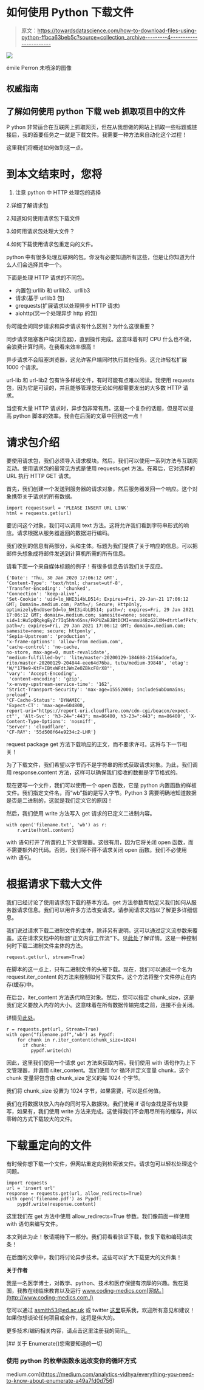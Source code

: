 # 如何使用 Python 下载文件

> 原文：<https://towardsdatascience.com/how-to-download-files-using-python-ffbca63beb5c?source=collection_archive---------4----------------------->

![](img/10154e7747f3d022e1b3cb3c45229d74.png)

émile Perron 未喷涂的图像

## 权威指南

## 了解如何使用 python 下载 web 抓取项目中的文件

P ython 非常适合在互联网上抓取网页，但在从我想做的网站上抓取一些标题或链接后，我的首要任务之一就是下载文件。我需要一种方法来自动化这个过程！

这里我们将概述如何做到这一点。

# 到本文结束时，您将

1.  注意 python 中 HTTP 处理包的选择

2.详细了解请求包

2.知道如何使用请求包下载文件

3.如何用请求包处理大文件？

4.如何下载使用请求包重定向的文件。

python 中有很多处理互联网的包。你没有必要知道所有这些，但是让你知道为什么人们会选择其中一个。

下面是处理 HTTP 请求的不同包。

*   内置包:urllib 和 urllib2、urllib3
*   请求(基于 urllib3 包)
*   grequests(扩展请求以处理异步 HTTP 请求)
*   aiohttp(另一个处理异步 http 的包)

你可能会问同步请求和异步请求有什么区别？为什么这很重要？

同步请求阻塞客户端(浏览器)，直到操作完成。这意味着有时 CPU 什么也不做，会浪费计算时间。在我看来效率很高！

异步请求不会阻塞浏览器，这允许客户端同时执行其他任务。这允许轻松扩展 1000 个请求。

url-lib 和 url-lib2 包有许多样板文件，有时可能有点难以阅读。我使用 requests 包，因为它是可读的，并且能够管理您无论如何都需要发出的大多数 HTTP 请求。

当您有大量 HTTP 请求时，异步包非常有用。这是一个复杂的话题，但是可以提高 python 脚本的效率。我会在后面的文章中回到这一点！

# 请求包介绍

要使用请求包，我们必须导入请求模块。然后，我们可以使用一系列方法与互联网互动。使用请求包的最常见方式是使用 requests.get 方法。在幕后，它对选择的 URL 执行 HTTP GET 请求。

首先，我们创建一个发送到服务器的请求对象，然后服务器发回一个响应。这个对象携带关于请求的所有数据。

```
import requestsurl = 'PLEASE INSERT URL LINK'
html = requests.get(url)
```

要访问这个对象，我们可以调用 text 方法。这将允许我们看到字符串形式的响应。请求根据从服务器返回的数据进行编码。

我们收到的信息有两部分，头和主体。标题为我们提供了关于响应的信息。可以把邮件头想象成将邮件发送到计算机所需的所有信息。

请看下面一个来自媒体标题的例子！有很多信息告诉我们关于反应。

```
{'Date': 'Thu, 30 Jan 2020 17:06:12 GMT', 
'Content-Type': 'text/html; charset=utf-8', 
'Transfer-Encoding': 'chunked', 
'Connection': 'keep-alive', 
'Set-Cookie': 'uid=lo_NHI3i4bLD514; Expires=Fri, 29-Jan-21 17:06:12 GMT; Domain=.medium.com; Path=/; Secure; HttpOnly, 
optimizelyEndUserId=lo_NHI3i4bLD514; path=/; expires=Fri, 29 Jan 2021 17:06:12 GMT; domain=.medium.com; samesite=none; secure, 
sid=1:Hu5pQRgkgEyZr7Iq5hNn6Sns/FKPUZaBJBtDCMI+nmsU48zG2lXM+dtrtlefPkfv; path=/; expires=Fri, 29 Jan 2021 17:06:12 GMT; domain=.medium.com; samesite=none; secure; httponly', 
'Sepia-Upstream': 'production', 
'x-frame-options': 'allow-from medium.com', 
'cache-control': 'no-cache, 
no-store, max-age=0, must-revalidate', 
'medium-fulfilled-by': 'lite/master-20200129-184608-2156addefa, rito/master-20200129-204844-eee64d76ba, tutu/medium-39848', 'etag': 'W/"179e9-KtF+IBtxWFdtJWnZeOZBkcF8rX8"', 
'vary': 'Accept-Encoding',
 'content-encoding': 'gzip', 
'x-envoy-upstream-service-time': '162', 
'Strict-Transport-Security': 'max-age=15552000; includeSubDomains; preload', 
'CF-Cache-Status': 'DYNAMIC', 
'Expect-CT': 'max-age=604800, 
report-uri="https://report-uri.cloudflare.com/cdn-cgi/beacon/expect-ct"', 'Alt-Svc': 'h3-24=":443"; ma=86400, h3-23=":443"; ma=86400', 'X-Content-Type-Options': 'nosniff', 
'Server': 'cloudflare', 
'CF-RAY': '55d508f64e9234c2-LHR'}
```

request package get 方法下载响应的正文，而不要求许可。这将与下一节相关！

为了下载文件，我们希望以字节而不是字符串的形式获取请求对象。为此，我们调用 response.content 方法，这样可以确保我们接收的数据是字节格式的。

现在要写一个文件，我们可以使用一个 open 函数，它是 python 内置函数的样板文件。我们指定文件名，而“wb”指的是写入字节。Python 3 需要明确地知道数据是否是二进制的，这就是我们定义它的原因！

然后，我们使用 write 方法写入 get 请求的已定义二进制内容。

```
with open('filename.txt', 'wb') as r: 
    r.write(html.content)
```

with 语句打开了所谓的上下文管理器。这很有用，因为它将关闭 open 函数，而不需要额外的代码。否则，我们将不得不请求关闭 open 函数。我们不必使用 with 语句。

# 根据请求下载大文件

我们已经讨论了使用请求包下载的基本方法。get 方法参数帮助定义我们如何从服务器请求信息。我们可以用许多方法改变请求。请参阅请求文档以了解更多详细信息。

我们说过请求下载二进制文件的主体，除非另有说明。这可以通过定义流参数来覆盖。这在请求文档中的标题“正文内容工作流”下。见[此处](https://2.python-requests.org/en/master/user/advanced/#id7)了解详情。这是一种控制何时下载二进制文件主体的方法。

```
request.get(url, stream=True)
```

在脚本的这一点上，只有二进制文件的头被下载。现在，我们可以通过一个名为 request.iter_content 的方法来控制如何下载文件。这个方法将整个文件停止在内存(缓存)中。

在后台，iter_content 方法迭代响应对象。然后，您可以指定 chunk_size，这是我们定义要放入内存的大小。这意味着在所有数据传输完成之前，连接不会关闭。

详情见[此处](https://2.python-requests.org//en/master/api/#requests.Response.iter_content)。

```
r = requests.get(url, Stream=True)
with open("filename.pdf",'wb') as Pypdf:
    for chunk in r.iter_content(chunk_size=1024)
      if chunk: 
         pypdf.write(ch)
```

因此，这里我们使用一个请求 get 方法来获取内容。我们使用 with 语句作为上下文管理器，并调用 r.iter_content。我们使用 for 循环并定义变量 chunk，这个 chunk 变量将包含由 chunk_size 定义的每 1024 个字节。

我们将 chunk_size 设置为 1024 字节，如果需要，可以是任何值。

我们在将数据块放入内存的同时写入数据块。我们使用 if 语句查找是否有块要写，如果有，我们使用 write 方法来完成。这使得我们不会用尽所有的缓存，并以零碎的方式下载较大的文件。

# 下载重定向的文件

有时候你想下载一个文件，但网站重定向到检索该文件。请求包可以轻松处理这个问题。

```
import requests
url = 'insert url'
response = requests.get(url, allow_redirects=True)
with open('filename.pdf') as Pypdf:
    pypdf.write(response.content)
```

这里我们在 get 方法中使用 allow_redirects=True 参数。我们像前面一样使用 with 语句来编写文件。

本文到此为止！敬请期待下一部分。我们将看看验证下载，恢复下载和编码进度条！

在后面的文章中，我们将讨论异步技术。这些可以扩大下载更大的文件集！

**关于作者**

我是一名医学博士，对教学、python、技术和医疗保健有浓厚的兴趣。我在英国，我教在线临床教育以及运行 www.coding-medics.com[网站。](http://www.coding-medics.com./)

您可以通过 asmith53@ed.ac.uk 或 twitter [这里](https://twitter.com/AaronSm46722627)联系我，欢迎所有意见和建议！如果你想谈论任何项目或合作，这将是伟大的。

更多技术/编码相关内容，请点击这里注册我的简讯[。](https://aaronsmith.substack.com/p/coming-soon?r=6yuie&utm_campaign=post&utm_medium=web&utm_source=copy)

[](https://medium.com/analytics-vidhya/everything-you-need-to-know-about-enumerate-a49a7fd0d756) [## 关于 Enumerate()您需要知道的一切

### 使用 python 的枚举函数永远改变你的循环方式

medium.com](https://medium.com/analytics-vidhya/everything-you-need-to-know-about-enumerate-a49a7fd0d756)